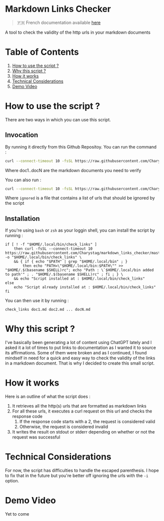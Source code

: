 # Markdown Links Checker

> :fr: French documentation available [here](/docs/README.fr.md)

A tool to check the validity of the http urls in your markdown documents

# Table of Contents

1.	[How to use the script ?](#how-to-use-the-script-)
2.	[Why this script ?](#why-this-script-)
3.	[How it works](#how-it-works)
4.	[Technical Considerations](#technical-considerations)
5.	[Demo Video](#demo-video)

# How to use the script ?

There are two ways in which you can use this script.

## Invocation

By running it directly from this Github Repositoy. You can run the command :
```bash
curl --connect-timeout 10 -fsSL https://raw.githubusercontent.com/Charystag/markdown_links_checker/master/check_links.sh | bash -s -- doc1.md doc2.md ... docN.md
```
Where doc1..docN are the markdown documents you need to verify

You can also run :
```bash
curl --connect-timeout 10 -fsSL https://raw.githubusercontent.com/Charystag/markdown_links_checker/master/check_links.sh | bash -s -- -i ignored doc1.md doc2.md ... docN.md
```
Where `ignored` is a file that contains a list of urls that should be ignored by the script

## Installation

If you're using `bash` or `zsh` as your loggin shell, you can install the script by running :
```
if [ ! -f "$HOME/.local/bin/check_links" ]
	then curl -fsSL --connect-timeout 10 https://raw.githubusercontent.com/Charystag/markdown_links_checker/master/check_links.sh -o "$HOME/.local/bin/check_links" \
	&& { if { echo "$PATH" | grep "$HOME/.local/bin" ; }
		then echo "PATH=\"$HOME/.local/bin:$PATH\"" >> "$HOME/.$(basename $SHELL)rc"; echo "Path : \`$HOME/.local/bin added to path'" ; . "$HOME/.$(basename $SHELL)rc" ; fi ; } \
	&& echo "Script installed at : $HOME/.local/bin/check_links"
else
	echo "Script already installed at : $HOME/.local/bin/check_links"
fi
```

You can then use it by running :
```
check_links doc1.md doc2.md ... docN.md
```

# Why this script ?

I've basically been generating a lot of content using ChatGPT lately and I asked it a lot of times to put links to documentation as I wanted it to source its affirmations. 
Some of them were broken and as I continued, I found mindself in need for a quick and easy way to check the validity of the links in a markdown document. That is why I decided 
to create this small script.

# How it works

Here is an outline of what the script does :

1.	It retrieves all the http(s) urls that are formatted as markdown links
2.	For all these urls, it executes a curl request on this url and checks the response code
	1.	If the response code starts with a 2, the request is considered valid
	2.	Otherwise, the request is considered invalid
3.	It writes the result on stdout or stderr depending on whether or not the request was successful

# Technical Considerations

For now, the script has difficulties to handle the escaped parenthesis. I hope to fix that in the future but you're 
better off ignoring the urls with the `-i` option.

# Demo Video
Yet to come
